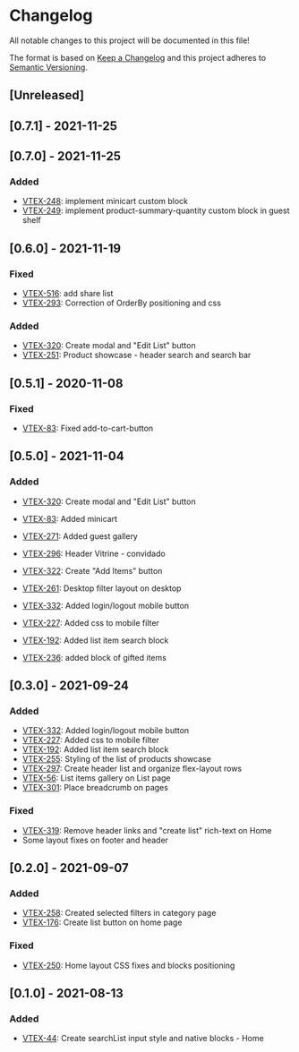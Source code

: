 # Changelog

All notable changes to this project will be documented in this file!

The format is based on [Keep a Changelog](http://keepachangelog.com/en/1.0.0/)
and this project adheres to [Semantic Versioning](http://semver.org/spec/v2.0.0.html).

## [Unreleased]

## [0.7.1] - 2021-11-25

## [0.7.0] - 2021-11-25

### Added

- [VTEX-248](https://acctglobal.atlassian.net/browse/VTEX-248): implement minicart custom block
- [VTEX-249](https://acctglobal.atlassian.net/browse/VTEX-249): implement product-summary-quantity custom block in guest shelf
## [0.6.0] - 2021-11-19

### Fixed
- [VTEX-516](https://acctglobal.atlassian.net/browse/VTEX-514): add share list
- [VTEX-293](https://acctglobal.atlassian.net/browse/VTEX-293): Correction of OrderBy positioning and css

### Added

- [VTEX-320](https://acctglobal.atlassian.net/browse/VTEX-320): Create modal and "Edit List" button
- [VTEX-251](https://acctglobal.atlassian.net/browse/VTEX-251): Product showcase - header search and search bar


## [0.5.1] - 2020-11-08

### Fixed

- [VTEX-83](https://acctglobal.atlassian.net/browse/VTEX-83): Fixed add-to-cart-button

## [0.5.0] - 2021-11-04
### Added

- [VTEX-320](https://acctglobal.atlassian.net/browse/VTEX-320): Create modal and "Edit List" button
- [VTEX-83](https://acctglobal.atlassian.net/browse/VTEX-83): Added minicart
- [VTEX-271](https://acctglobal.atlassian.net/browse/VTEX-271): Added guest gallery
- [VTEX-296](https://acctglobal.atlassian.net/browse/VTEX-296): Header Vitrine - convidado
- [VTEX-322](https://acctglobal.atlassian.net/browse/VTEX-322): Create "Add Items" button
- [VTEX-261](https://acctglobal.atlassian.net/browse/VTEX-261): Desktop filter layout on desktop
- [VTEX-332](https://acctglobal.atlassian.net/browse/VTEX-332): Added login/logout mobile button
- [VTEX-227](https://acctglobal.atlassian.net/browse/VTEX-227): Added css to mobile filter
- [VTEX-192](https://acctglobal.atlassian.net/browse/VTEX-192): Added list item search block

- [VTEX-236](https://acctglobal.atlassian.net/browse/VTEX-236): added block of gifted items

## [0.3.0] - 2021-09-24

### Added

- [VTEX-332](https://acctglobal.atlassian.net/browse/VTEX-332): Added login/logout mobile button
- [VTEX-227](https://acctglobal.atlassian.net/browse/VTEX-227): Added css to mobile filter
- [VTEX-192](https://acctglobal.atlassian.net/browse/VTEX-192): Added list item search block
- [VTEX-255](https://acctglobal.atlassian.net/browse/VTEX-275): Styling of the list of products showcase
- [VTEX-297](https://acctglobal.atlassian.net/browse/VTEX-297): Create header list and organize flex-layout rows
- [VTEX-56](https://acctglobal.atlassian.net/browse/VTEX-56): List items gallery on List page
- [VTEX-301](https://acctglobal.atlassian.net/browse/VTEX-301): Place breadcrumb on pages

### Fixed

- [VTEX-319](https://acctglobal.atlassian.net/browse/VTEX-319): Remove header links and "create list" rich-text on Home
- Some layout fixes on footer and header

## [0.2.0] - 2021-09-07

### Added

- [VTEX-258](https://acctglobal.atlassian.net/browse/VTEX-258): Created selected filters in category page
- [VTEX-176](https://acctglobal.atlassian.net/browse/VTEX-176): Create list button on home page

### Fixed

- [VTEX-250](https://acctglobal.atlassian.net/browse/VTEX-250): Home layout CSS fixes and blocks positioning

## [0.1.0] - 2021-08-13

### Added

- [VTEX-44](https://acctglobal.atlassian.net/browse/VTEX-44): Create searchList input style and native blocks - Home